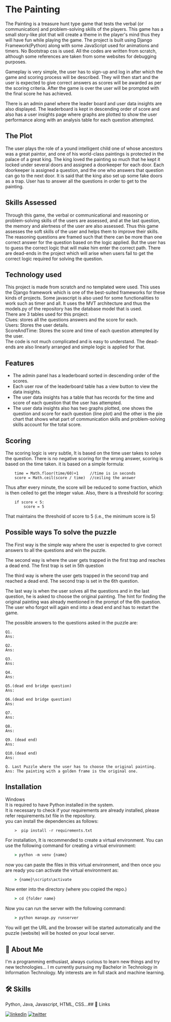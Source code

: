 # The Painting

The Painting is a treasure hunt type game that tests the verbal (or communication) and problem-solving skills of the players.
This game has a small story-like plot that will create a theme in the player's mind thus they will have fun while playing the game.
The project is built using Django Framework(Python) along with some JavaScript used for animations and timers. No Bootstrap css is used. All the codes are written from scratch, although some references are taken from some websites for debugging purposes.

Gameplay is very simple, the user has to sign-up and log in after which the game and scoring process will be described. They will then start and the user is expected to give correct answers as scores will be awarded as per the scoring criteria.
After the game is over the user will be prompted with the final score he has achieved.

There is an admin panel where the leader board and user data insights are also displayed. The leaderboard is kept in descending order of score and also has a user insights page where graphs are plotted to show the user performance along with an analysis table for each question attempted.

## The Plot

The user plays the role of a yound intelligent child one of whose ancestors was a great paintor, and one of his world-class paintings is protected in the palace of a great king. The king loved the painting so much that he kept it locked under several doors and assigned a doorkeeper for each door. Each doorkeeper is assigned a question, and the one who answers that question can go to the next door. It is said that the king also set up some fake doors as a trap. User has to answer all the questions in order to get to the painting.

## Skills Assessed

Through this game, the verbal or communicational and reasoning or problem-solving skills of the users are assessed, and at the last question, the memory and alertness of the user are also assessed. Thus this game assesses the soft skills of the user and helps them to improve their skills.
The reasoning questions are framed such that there can be more than one correct answer for the question based on the logic applied. But the user has to guess the correct logic that will make him enter the correct path.
There are dead-ends in the project which will arise when users fail to get the correct logic required for solving the question.

## Technology used

This project is made from scratch and no templated were used. This uses the Django framework which is one of the best-suited frameworks for these kinds of projects. Some javascript is also used for some functionalities to work such as timer and all.
It uses the MVT architecture and thus the models.py of the repository has the database model that is used.\
There are 3 tables used for this project:\
Clues: stores all the questions answers and the score for each.\
Users: Stores the user details.\
ScoreAndTime: Stores the score and time of each question attempted by the user.\
The code is not much complicated and is easy to understand. The dead-ends are also linearly arranged and simple logic is applied for that.

## Features

- The admin panel has a leaderboard sorted in descending order of the scores.
- Each user row of the leaderboard table has a view button to view the data insights.
- The user data insights has a table that has records for the time and score of each question that the user has attempted.
- The user data insights also has two graphs plotted, one shows the question and score for each question (line plot) and the other is the pie chart that shows what part of communication skills and problem-solving skills account for the total score.

## Scoring

The scoring logic is very subtle, It is based on the time user takes to solve the question. There is no negative scoring for the wrong answer, scoring is based on the time taken.
it is based on a simple formula:

```
    time = Math.floor(time/60)+1     //time is in seconds
    score = Math.ceil(score / time)  //ceiling the answer
```

Thus after every minute, the score will be reduced to some fraction, which is then ceiled to get the integer value.
Also, there is a threshold for scoring:

```
    if score < 5:
        score = 5
```

That maintains the threshold of score to 5 (i.e., the minimum score is 5)

## Possible ways To solve the puzzle

The First way is the simple way where the user is expected to give correct answers to all the questions and win the puzzle.

The second way is where the user gets trapped in the first trap and reaches a dead end. The first trap is set in 5th question

The third way is where the user gets trapped in the second trap and reached a dead end. The second trap is set in the 6th question.

The last way is when the user solves all the questions and in the last question, he is asked to choose the original painting. The hint for finding the original painting was already mentioned in the prompt of the 6th question. The user who forgot will again end into a dead end and has to restart the game.

The possible answers to the questions asked in the puzzle are:

```
Q1.
Ans:

Q2.
Ans:

Q3.
Ans:

Q4.
Ans:

Q5.(dead end bridge question)
Ans:

Q6.(dead end bridge question)
Ans:

Q7.
Ans:

Q8.
Ans:

Q9. (dead end)
Ans:

Q10.(dead end)
Ans:

Q. Last Puzzle where the user has to choose the original painting.
Ans: The painting with a golden frame is the original one.
```

## Installation

Windows \
It is required to have Python installed in the system.\
It is necessary to check if your requirements are already installed, please refer requirements.txt file in the repository.\
you can install the dependencies as follows:

```
    >  pip install -r requirements.txt
```

For installation, It is recommended to create a virtual environment.
You can use the following command for creating a virtual environment:

```cmd
    > python -m venv {name}
```

now you can paste the files in this virtual environment, and then
once you are ready you can activate the virtual environment as:

```cmd
    > {name}\scripts\activate
```

Now enter into the directory (where you copied the repo.)

```cmd
    > cd {folder name}
```

Now you can run the server with the following command:

```cmd
    > python manage.py runserver
```

You will get the URL and the browser will be started automatically and the puzzle (website) will be hosted on your local server.

## 🚀 About Me

I'm a programming enthusiast, always curious to learn new things and try new technologies... I m currently pursuing my Bachelor in Technology in Information Technology. My interests are in full stack and machine learning.

## 🛠 Skills

Python, Java, Javascript, HTML, CSS...## 🔗 Links

[![linkedin](https://img.shields.io/badge/linkedin-0A66C2?style=for-the-badge&logo=linkedin&logoColor=white)](https://www.linkedin.com/in/this-darshiii/)
[![twitter](https://img.shields.io/badge/twitter-1DA1F2?style=for-the-badge&logo=twitter&logoColor=white)](https://twitter.com/this_darshiii)

